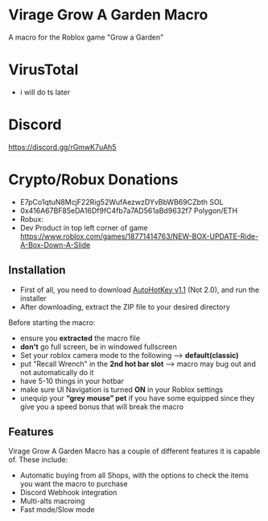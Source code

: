 # Virage Grow A Garden Macro
A macro for the Roblox game "Grow a Garden"

# VirusTotal
- i will do ts later
# Discord
https://discord.gg/rGmwK7uAh5

# Crypto/Robux Donations
- E7pCo1qtuN8McjF22Rig52WufAezwzDYvBbWB69CZbth SOL
- 0x416A67BF85eDA16Df9fC4fb7a7AD561aBd9632f7 Polygon/ETH
- Robux:
- Dev Product in top left corner of game
https://www.roblox.com/games/18771414763/NEW-BOX-UPDATE-Ride-A-Box-Down-A-Slide

 ## Installation
 - First of all, you need to download [AutoHotKey v1.1](https://www.autohotkey.com/) (Not 2.0), and run the installer
 - After downloading, extract the ZIP file to your desired directory

Before starting the macro:
- ensure you **extracted** the macro file
- **don't** go full screen, be in windowed fullscreen
- Set your roblox camera mode to the following --> **default(classic)**
- put "Recall Wrench" in the **2nd hot bar slot** --> macro may bug out and not automatically do it
- have 5-10 things in your hotbar
- make sure UI Navigation is turned **ON** in your Roblox settings
- unequip your **“grey mouse” pet** if you have some equipped since they give you a speed bonus that will break the macro

## Features
Virage Grow A Garden Macro has a couple of different features it is capable of. These include:
- Automatic buying from all Shops, with the options to check the items you want the macro to purchase
- Discord Webhook integration
- Multi-alts macroing
- Fast mode/Slow mode
